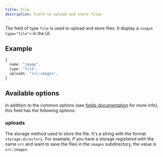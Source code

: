```yaml
---
title: File
description: Field to upload and store files
---
```


The field of type `file` is used to upload and store files. It display a
`<input type="file">` in the UI.

## Example

```ts
{
  name: "image",
  type: "file",
  uploads: "src:images",
}
```

## Available options

In addition to the common options (see
[fields documentation](../configuration/fields.md#common-field-options) for more
info), this field has the following options:

### uploads

The storage method used to store the file. It's a string with the format
`storage:directory`. For example, if you have a storage registered with the name
`src` and want to save the files in the `images` subdirectory, the value is
`src:images`.
